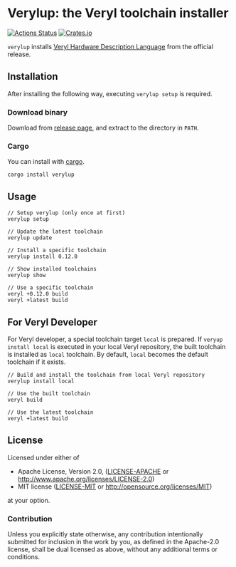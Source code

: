 # Verylup: the Veryl toolchain installer

[![Actions Status](https://github.com/veryl-lang/verylup/workflows/Regression/badge.svg)](https://github.com/veryl-lang/verylup/actions)
[![Crates.io](https://img.shields.io/crates/v/verylup.svg)](https://crates.io/crates/verylup)

`verylup` installs [Veryl Hardware Description Language](https://veryl-lang.org) from the official release.

## Installation

After installing the following way, executing `verylup setup` is required.

### Download binary

Download from [release page](https://github.com/veryl-lang/verylup/releases/latest), and extract to the directory in `PATH`.

### Cargo

You can install with [cargo](https://crates.io/crates/verylup).

```
cargo install verylup
```

## Usage

```
// Setup verylup (only once at first)
verylup setup

// Update the latest toolchain
verylup update

// Install a specific toolchain
verylup install 0.12.0

// Show installed toolchains
verylup show

// Use a specific toolchain
veryl +0.12.0 build
veryl +latest build
```

## For Veryl Developer

For Veryl developer, a special toolchain target `local` is prepared.
If `veryup install local` is executed in your local Veryl repository, the built toolchain is installed as `local` toolchain.
By default, `local` becomes the default toolchain if it exists.

```
// Build and install the toolchain from local Veryl repository
verylup install local

// Use the built toolchain
veryl build

// Use the latest toolchain
veryl +latest build
```

## License

Licensed under either of

 * Apache License, Version 2.0, ([LICENSE-APACHE](LICENSE-APACHE) or http://www.apache.org/licenses/LICENSE-2.0)
 * MIT license ([LICENSE-MIT](LICENSE-MIT) or http://opensource.org/licenses/MIT)

at your option.

### Contribution

Unless you explicitly state otherwise, any contribution intentionally
submitted for inclusion in the work by you, as defined in the Apache-2.0
license, shall be dual licensed as above, without any additional terms or
conditions.
